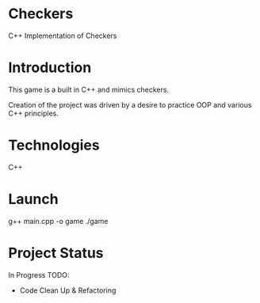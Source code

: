 # Checkers
C++ Implementation of Checkers

# Introduction
This game is a built in C++ and mimics checkers.

Creation of the project was driven by a desire to practice OOP and various C++ principles.

# Technologies

C++

# Launch

g++ main.cpp -o game
./game


# Project Status

In Progress
TODO:

- Code Clean Up & Refactoring


